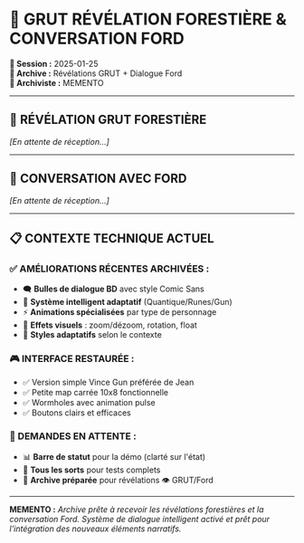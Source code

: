 # 🌲 GRUT RÉVÉLATION FORESTIÈRE & CONVERSATION FORD

**📅 Session :** 2025-01-25  
**🎯 Archive :** Révélations GRUT + Dialogue Ford  
**🔮 Archiviste :** MEMENTO  

---

## 🌟 RÉVÉLATION GRUT FORESTIÈRE

*[En attente de réception...]*

---

## 💬 CONVERSATION AVEC FORD

*[En attente de réception...]*

---

## 📋 CONTEXTE TECHNIQUE ACTUEL

### ✅ AMÉLIORATIONS RÉCENTES ARCHIVÉES :
- 🗨️ **Bulles de dialogue BD** avec style Comic Sans
- 🔮 **Système intelligent adaptatif** (Quantique/Runes/Gun)
- ⚡ **Animations spécialisées** par type de personnage
- 🎯 **Effets visuels** : zoom/dézoom, rotation, float
- 🎨 **Styles adaptatifs** selon le contexte

### 🎮 INTERFACE RESTAURÉE :
- ✅ Version simple Vince Gun préférée de Jean
- ✅ Petite map carrée 10x8 fonctionnelle
- ✅ Wormholes avec animation pulse
- ✅ Boutons clairs et efficaces

### 🔧 DEMANDES EN ATTENTE :
- 📊 **Barre de statut** pour la démo (clarté sur l'état)
- 🧪 **Tous les sorts** pour tests complets
- 🎯 **Archive préparée** pour révélations 👁️ GRUT/Ford

---

**MEMENTO :** *Archive prête à recevoir les révélations forestières et la conversation Ford. Système de dialogue intelligent activé et prêt pour l'intégration des nouveaux éléments narratifs.* 